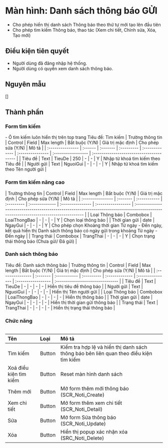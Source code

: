 # Màn hình: Danh sách thông báo GỬI
- Cho phép hiển thị danh sách Thông báo theo thứ tự mới tạo lên đầu tiên
- Cho phép tìm kiếm Thông báo, thao tác (Xem chi tiết, Chỉnh sửa, Xóa, Tạo mới)

## Điều kiện tiên quyết
- Người dùng đã đăng nhập hệ thống.
- Người dùng có quyền xem danh sách thông báo.

## Nguyên mẫu
[]

## Thành phần

### Form tìm kiếm 
<div style="overflow-x:auto">
- Ô tìm kiếm luôn hiển thị trên top trang
Tiêu đề: Tìm kiếm
| Trường thông tin | Control | Field    | Max length | Bắt buộc (Y/N) | Giá trị mặc định | Cho phép sửa (Y/N) | Mô tả                                    |
| :--------------- | :------ | :------- | :--------- | :------------- | :--------------- | :----------------- | :--------------------------------------- |
| Tiêu đề          | Text    | TieuDe   | 250        | -              | -                | Y                  | Nhập từ khoá tìm kiếm theo Tiêu đề       |
| Người gửi        | Text    | NguoiGui | -          | -              | -                | Y                  | Nhập từ khoá tìm kiếm theo Tên người gửi |

### Form tìm kiếm nâng cao
<div style="overflow-x:auto">
| Trường thông tin | Control  | Field        | Max length | Bắt buộc (Y/N) | Giá trị mặc định | Cho phép sửa (Y/N) | Mô tả                                                                                                                               |
| :--------------- | :------- | :----------- | :--------- | :------------- | :--------------- | :----------------- | :---------------------------------------------------------------------------------------------------------------------------------- |
| Loại Thông báo   | Combobox | LoaiThongBao | -          | -              | -                | Y                  | Chọn loại thông báo                                                                                                                 |
| Thời gian gửi    | date     | NgayGui      | -          | -              | -                | Y                  | Cho phép chọn Khoảng thời gian Từ ngày - Đến ngày, kết quả hiển thị Danh sách thông báo có ngày gửi trong khoảng Từ ngày - Đến ngày |
| Trạng thái       | Combobox | TrangThai    | -          | -              | -                | Y                  | Chọn trạng thái thông báo (Chưa gửi/ Đã gửi)                                                                                        |

### Danh sách thông báo
<div style="overflow-x:auto">
Tiêu đề: Danh sách thông báo
| Trường thông tin | Control  | Field        | Max length | Bắt buộc (Y/N) | Giá trị mặc định | Cho phép sửa (Y/N) | Mô tả                            |
| :--------------- | :------- | :----------- | :--------- | :------------- | :--------------- | :----------------- | :------------------------------- |
| Tiêu đề          | Text     | TieuDe       | -          | -              | -                | -                  | Hiển thị tiêu đề thông báo       |
| Người gửi        | Text     | NguoiGui     | -          | -              | -                | -                  | Hiển thị Tên người gửi           |
| Loại Thông báo   | Combobox | LoaiThongBao | -          | -              | -                | -                  | Hiển thị thông báo              |
| Thời gian gửi    | date     | NgayGui      | -          | -              | -                | -                  | Hiển thị thời gian gửi thông báo |
| Trạng thái       | Text     | TrangThai    | -          | -              | -                | -                  | Hiển thị trạng thái thông báo    |

### Chức năng

<div style="overflow-x:auto">

| Tên                    | Loại   | Mô tả                                                                                 |
| :--------------------- | :----- | :------------------------------------------------------------------------------------ |
| Tìm kiếm               | Button | Kiểm tra hợp lệ và hiển thị danh sách thông báo bên liên quan theo điều kiện tìm kiếm |
| Xoá điều kiện tìm kiếm | Button | Reset màn hình danh sách                                                              |
| Thêm mới               | Button | Mở form thêm mới thông báo (SCR_Noti_Create)                                          |
| Xem chi tiết           | Button | Mở form thêm xem chi tiết (SCR_Noti_Detail)                                           |
| Sửa                    | Button | Mở form Sửa thông báo (SCR_Noti_Update)                                               |
| Xóa                    | Button | Hiển thị popup xác nhận xóa (SRC_Noti_Delete)                                         |


